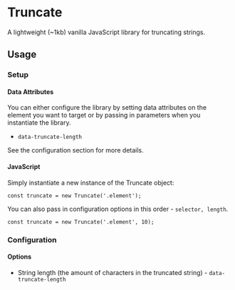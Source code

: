 ﻿# Truncate

A lightweight (~1kb) vanilla JavaScript library for truncating strings.

## Usage

### Setup

#### Data Attributes

You can either configure the library by setting data attributes on the element you want to target or by passing in parameters when you instantiate the library.

- `data-truncate-length`

See the configuration section for more details.

#### JavaScript

Simply instantiate a new instance of the Truncate object:

`const truncate = new Truncate('.element');`

You can also pass in configuration options in this order - `selector, length`.

`const truncate = new Truncate('.element', 10);`

### Configuration 

#### Options

- String length (the amount of characters in the truncated string) - `data-truncate-length` 




